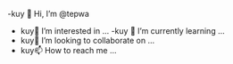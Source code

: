 -kuy 👋 Hi, I’m @tepwa
- kuy👀 I’m interested in ...
-kuy 🌱 I’m currently learning ...
- kuy💞️ I’m looking to collaborate on ...
- kuy📫 How to reach me ...

<!---
tepwa/tepwa is a ✨ special ✨ repository because its `README.md` (this file) appears on your GitHub profile.
You can click the Preview link to take a look at your changes.
--->
